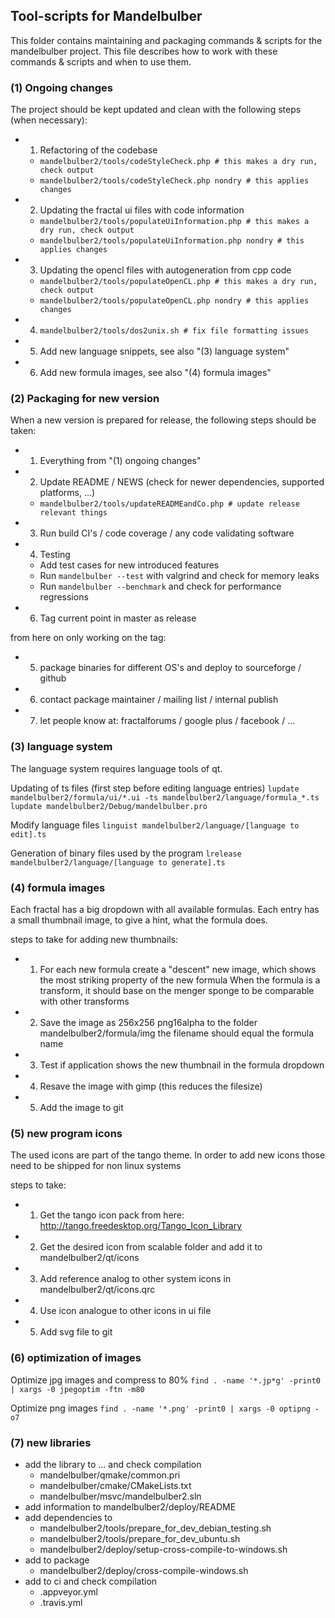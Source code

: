 ## Tool-scripts for Mandelbulber
This folder contains maintaining and packaging commands & scripts for the mandelbulber project.
This file describes how to work with these commands & scripts and when to use them.

### (1) Ongoing changes
The project should be kept updated and clean with the following steps (when necessary):
- 1. Refactoring of the codebase
  - `mandelbulber2/tools/codeStyleCheck.php # this makes a dry run, check output`
  - `mandelbulber2/tools/codeStyleCheck.php nondry # this applies changes`
- 2. Updating the fractal ui files with code information
  - `mandelbulber2/tools/populateUiInformation.php # this makes a dry run, check output`
  - `mandelbulber2/tools/populateUiInformation.php nondry # this applies changes`
- 3. Updating the opencl files with autogeneration from cpp code
  - `mandelbulber2/tools/populateOpenCL.php # this makes a dry run, check output`
  - `mandelbulber2/tools/populateOpenCL.php nondry # this applies changes`
- 4. `mandelbulber2/tools/dos2unix.sh # fix file formatting issues`
- 5. Add new language snippets, see also "(3) language system"
- 6. Add new formula images, see also "(4) formula images"

### (2) Packaging for new version
When a new version is prepared for release, the following steps should be taken:
- 1. Everything from "(1) ongoing changes"
- 2. Update README / NEWS (check for newer dependencies, supported platforms, ...)
  - `mandelbulber2/tools/updateREADMEandCo.php # update release relevant things`
- 3. Run build CI's / code coverage / any code validating software
- 4. Testing
  - Add test cases for new introduced features
  - Run `mandelbulber --test` with valgrind and check for memory leaks
  - Run `mandelbulber --benchmark` and check for performance regressions 
- 6. Tag current point in master as release

from here on only working on the tag:
- 5. package binaries for different OS's and deploy to sourceforge / github
- 6. contact package maintainer / mailing list / internal publish
- 7. let people know at: fractalforums / google plus / facebook / ...

### (3) language system
The language system requires language tools of qt.

Updating of ts files (first step before editing language entries)
`lupdate mandelbulber2/formula/ui/*.ui -ts mandelbulber2/language/formula_*.ts`
`lupdate mandelbulber2/Debug/mandelbulber.pro`

Modify language files
`linguist mandelbulber2/language/[language to edit].ts`

Generation of binary files used by the program
`lrelease mandelbulber2/language/[language to generate].ts`

### (4) formula images
Each fractal has a big dropdown with all available formulas.
Each entry has a small thumbnail image, to give a hint, what the formula does.

steps to take for adding new thumbnails:
- 1. For each new formula create a "descent" new image, which shows the most striking property of the new formula
  When the formula is a transform, it should base on the menger sponge to be comparable with other transforms
- 2. Save the image as 256x256 png16alpha to the folder mandelbulber2/formula/img
  the filename should equal the formula name
- 3. Test if application shows the new thumbnail in the formula dropdown
- 4. Resave the image with gimp (this reduces the filesize)
- 5. Add the image to git

### (5) new program icons
The used icons are part of the tango theme.
In order to add new icons those need to be shipped for non linux systems

steps to take:
- 1. Get the tango icon pack from here: http://tango.freedesktop.org/Tango_Icon_Library
- 2. Get the desired icon from scalable folder and add it to mandelbulber2/qt/icons
- 3. Add reference analog to other system icons in mandelbulber2/qt/icons.qrc
- 4. Use icon analogue to other icons in ui file
- 5. Add svg file to git

### (6) optimization of images ###
Optimize jpg images and compress to 80%
`find . -name '*.jp*g' -print0 | xargs -0 jpegoptim -ftn -m80`

Optimize png images
`find . -name '*.png' -print0 | xargs -0 optipng -o7`

### (7) new libraries ###
- add the library to ... and check compilation
  - mandelbulber/qmake/common.pri
  - mandelbulber/cmake/CMakeLists.txt
  - mandelbulber/msvc/mandelbulber2.sln
- add information to mandelbulber2/deploy/README
- add dependencies to
  - mandelbulber2/tools/prepare_for_dev_debian_testing.sh
  - mandelbulber2/tools/prepare_for_dev_ubuntu.sh
  - mandelbulber2/deploy/setup-cross-compile-to-windows.sh
- add to package
  - mandelbulber2/deploy/cross-compile-windows.sh
- add to ci and check compilation
  - .appveyor.yml
  - .travis.yml
